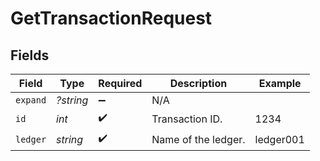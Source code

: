 # GetTransactionRequest


## Fields

| Field               | Type                | Required            | Description         | Example             |
| ------------------- | ------------------- | ------------------- | ------------------- | ------------------- |
| `expand`            | *?string*           | :heavy_minus_sign:  | N/A                 |                     |
| `id`                | *int*               | :heavy_check_mark:  | Transaction ID.     | 1234                |
| `ledger`            | *string*            | :heavy_check_mark:  | Name of the ledger. | ledger001           |